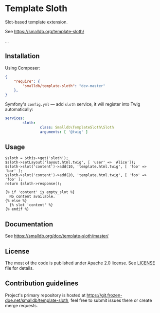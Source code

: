 Template Sloth
==============

Slot-based template extension.

See https://smalldb.org/template-sloth/

...


Installation
------------

Using Composer:

```.json
{
    "require": {
        "smalldb/template-sloth": "dev-master"
    },
}
```

Symfony's `config.yml` — add `sloth` service, it will register into Twig
automatically:

```.yaml
services:
        sloth:
                class: Smalldb\TemplateSloth\Sloth
                arguments: [ '@twig' ]
```


Usage
-----

```.php
$sloth = $this->get('sloth');
$sloth->setLayout('layout.html.twig', [ 'user' => 'Alice']);
$sloth->slot('content')->add(10, 'template.html.twig', [ 'foo' => 'bar' ];
$sloth->slot('content')->add(20, 'template.html.twig', [ 'foo' => 'foo' ];
return $sloth->response();
```

```.twig
{% if 'content' is empty_slot %}
  No content available.
{% else %}
  {% slot 'content' %}
{% endif %}
```


Documentation
-------------

See https://smalldb.org/doc/template-sloth/master/


License
-------

The most of the code is published under Apache 2.0 license. See [LICENSE](Resources/doc/license.md) file for details.


Contribution guidelines
-----------------------

Project's primary repository is hosted at https://git.frozen-doe.net/smalldb/template-sloth,
feel free to submit issues there or create merge requests.


